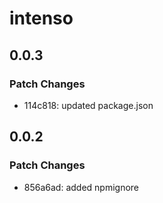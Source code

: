 # intenso

## 0.0.3

### Patch Changes

- 114c818: updated package.json

## 0.0.2

### Patch Changes

- 856a6ad: added npmignore
